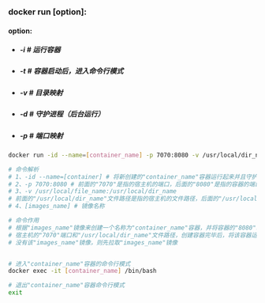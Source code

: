 ### docker run [option]:

#### option: 

- ##### -i    # 运行容器

- ##### -t    # 容器启动后，进入命令行模式

- ##### -v    # 目录映射

- ##### -d    # 守护进程（后台运行）

- ##### -p    # 端口映射

```bash
docker run -id --name=[container_name] -p 7070:8080 -v /usr/local/dir_name:/usr/local/dir_name [images_name]

# 命令解析
# 1、-id --name=[container] # 将新创建的"container_name"容器运行起来并且守护进程后台运行
# 2、-p 7070:8080 # 前面的"7070"是指的宿主机的端口，后面的"8080"是指的容器的端口
# 3、-v /usr/local/file_name:/usr/local/dir_name 
# 前面的"/usr/local/dir_name"文件路径是指的宿主机的文件路径，后面的"/usr/local/dir_name"文件路径是指的容器的文件路径
# 4、[images_name] # 镜像名称

# 命令作用
# 根据"images_name"镜像来创建一个名称为"container_name"容器，并将容器的"8080"端口和"/usr/local/dir_name"文件路径映射到
# 宿主机的"7070"端口和"/usr/local/dir_name"文件路径，创建容器完毕后，将该容器运行起来并且守护进程后台运行，如果docker中
# 没有该"images_name"镜像，则先拉取"images_name"镜像


# 进入"container_name"容器的命令行模式
docker exec -it [container_name] /bin/bash 

# 退出"container_name"容器命令行模式
exit 

```